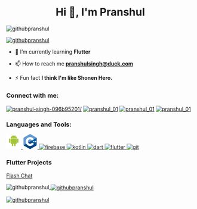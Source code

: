 <h1 align="center">Hi 👋, I'm Pranshul </h1>


<p align="left"> <img src="https://komarev.com/ghpvc/?username=githubpranshul&label=Profile%20views&color=0e75b6&style=flat" alt="githubpranshul" /> </p>

<p align="left"> <a href="https://github.com/ryo-ma/github-profile-trophy"><img src="https://github-profile-trophy.vercel.app/?username=githubpranshul" alt="githubpranshul" /></a> </p>

- 🌱 I’m currently learning **Flutter**

- 📫 How to reach me **pranshulsingh@duck.com**

- ⚡ Fun fact **I think I'm like Shonen Hero.**

<h3 align="left">Connect with me:</h3>

<p align="left">
<a href="https://linkedin.com/in/pranshul-singh-096b95201/" target="blank"><img align="center" src="https://raw.githubusercontent.com/rahuldkjain/github-profile-readme-generator/master/src/images/icons/Social/linked-in-alt.svg" alt="pranshul-singh-096b95201/" height="30" width="40" /></a>
<a href="https://codeforces.com/profile/pranshul_01" target="blank"><img align="center" src="https://raw.githubusercontent.com/rahuldkjain/github-profile-readme-generator/master/src/images/icons/Social/codeforces.svg" alt="pranshul_01" height="30" width="40" /></a>
<a href="https://www.leetcode.com/pranshul_01" target="blank"><img align="center" src="https://raw.githubusercontent.com/rahuldkjain/github-profile-readme-generator/master/src/images/icons/Social/leet-code.svg" alt="pranshul_01" height="30" width="40" /></a>
  <a href="https://www.codechef.com/users/pranshul_01" target="blank"><img align="center" src="https://cdn.jsdelivr.net/npm/simple-icons@3.1.0/icons/codechef.svg" alt="pranshul_01" height="30" width="40" /></a>
  
</p>


<h3 align="left">Languages and Tools:</h3>
<p align="left"> <a href="https://developer.android.com" target="_blank" rel="noreferrer"> <img src="https://raw.githubusercontent.com/devicons/devicon/master/icons/android/android-original-wordmark.svg" alt="android" width="40" height="40"/> </a> <a href="https://www.w3schools.com/cpp/" target="_blank" rel="noreferrer"> <img src="https://raw.githubusercontent.com/devicons/devicon/master/icons/cplusplus/cplusplus-original.svg" alt="cplusplus" width="40" height="40"/> </a> <a href="https://firebase.google.com/" target="_blank" rel="noreferrer"> <img src="https://www.vectorlogo.zone/logos/firebase/firebase-icon.svg" alt="firebase" width="40" height="40"/> </a> <a href="https://kotlinlang.org" target="_blank" rel="noreferrer"> <img src="https://www.vectorlogo.zone/logos/kotlinlang/kotlinlang-icon.svg" alt="kotlin" width="40" height="40"/> </a>
<a href="https://dart.dev" target="_blank" rel="noreferrer"> <img src="https://www.vectorlogo.zone/logos/dartlang/dartlang-icon.svg" alt="dart" width="40" height="40"/> </a>
  <a href="https://flutter.dev" target="_blank" rel="noreferrer"> <img src="https://www.vectorlogo.zone/logos/flutterio/flutterio-icon.svg" alt="flutter" width="40" height="40"/> </a>
  <a href="https://git-scm.com/" target="_blank" rel="noreferrer"> <img src="https://www.vectorlogo.zone/logos/git-scm/git-scm-icon.svg" alt="git" width="40" height="40"/> </a>
</p>



<p align="left">
</p>

<p align = "left">
<h3 align="left"> Flutter Projects </h3>
<a href = "https://github.com/GithubPranshul/flash-chat" target = "_blank"><h7 align = "left">Flash Chat</h1>
</p>

<p><img align="left" src="https://github-readme-stats.vercel.app/api/top-langs?username=githubpranshul&show_icons=true&locale=en&layout=compact" alt="githubpranshul" /></p>

<p>&nbsp;<img align="center" src="https://github-readme-stats.vercel.app/api?username=githubpranshul&show_icons=true&locale=en" alt="githubpranshul" /></p>

<p><img align="center" src="https://github-readme-streak-stats.herokuapp.com/?user=githubpranshul&" alt="githubpranshul" /></p>



